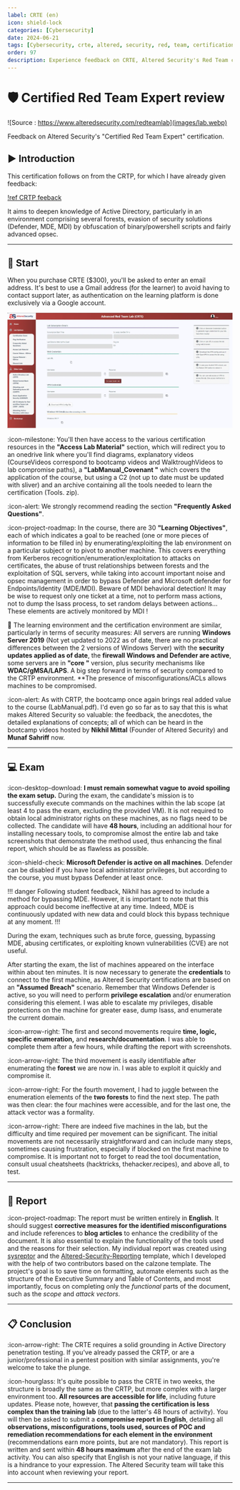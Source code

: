 ```yaml
---
label: CRTE (en)
icon: shield-lock
categories: [Cybersecurity]
date: 2024-06-21
tags: [Cybersecurity, crte, altered, security, red, team, certification]
order: 97
description: Experience feedback on CRTE, Altered Security's Red Team certification in an Active Directory environment.
---
```


# 🛡️ Certified Red Team Expert review

![Source : https://www.alteredsecurity.com/redteamlab](images/lab.webp)

Feedback on Altered Security's "Certified Red Team Expert" certification.

## ▶️ Introduction

This certification follows on from the CRTP, for which I have already given feedback:

[!ref CRTP feeback](https://docs.contactit.fr/certifications/crtp/en/)

It aims to deepen knowledge of Active Directory, particularly in an environment comprising several forests, evasion of security solutions (Defender, MDE, MDI) by obfuscation of binary/powershell scripts and fairly advanced opsec.

---

## 📕 Start

When you purchase CRTE ($300), you'll be asked to enter an email address. It's best to use a Gmail address (for the learner) to avoid having to contact support later, as authentication on the learning platform is done exclusively via a Google account.  

![Altered Security learning platform interface](images/interface.webp)

:icon-milestone: You'll then have access to the various certification resources in the **"Access Lab Material"** section, which will redirect you to an onedrive link where you'll find diagrams, explanatory videos (CourseVideos correspond to bootcamp videos and WalktroughVideos to lab compromise paths), a **"LabManual_Covenant "** which covers the application of the course, but using a C2 (not up to date must be updated with sliver) and an archive containing all the tools needed to learn the certification (Tools. zip).  

:icon-alert: We strongly recommend reading the section **"Frequently Asked Questions"**.  

:icon-project-roadmap: In the course, there are 30 **"Learning Objectives"**, each of which indicates a goal to be reached (one or more pieces of information to be filled in) by enumerating/exploiting the lab environment on a particular subject or to pivot to another machine. This covers everything from Kerberos recognition/enumeration/exploitation to attacks on certificates, the abuse of trust relationships between forests and the exploitation of SQL servers, while taking into account important noise and opsec management in order to bypass Defender and Microsoft defender for Endpoints/Identity (MDE/MDI). Beware of MDI behavioral detection! It may be wise to request only one ticket at a time, not to perform mass actions, not to dump the lsass process, to set random delays between actions... These elements are actively monitored by MDI !  

📍 The learning environment and the certification environment are similar, particularly in terms of security measures:
All servers are running **Windows Server 2019** (Not yet updated to 2022 as of date, there are no practical differences between the 2 versions of Windows Server) with the **security updates applied as of date**, the **firewall Windows and Defender are active**, some servers are in **"core "** version, plus security mechanisms like **WDAC/gMSA/LAPS**. A big step forward in terms of security compared to the CRTP environment. **The presence of misconfigurations/ACLs allows machines to be compromised.  

:icon-alert: As with CRTP, the bootcamp once again brings real added value to the course (LabManual.pdf). I'd even go so far as to say that this is what makes Altered Security so valuable: the feedback, the anecdotes, the detailed explanations of concepts; all of which can be heard in the bootcamp videos hosted by **Nikhil Mittal** (Founder of Altered Security) and **Munaf Sahriff** now.

---

## 💻 Exam

:icon-desktop-download: **I must remain somewhat vague to avoid spoiling the exam setup.** During the exam, the candidate's mission is to successfully execute commands on the machines within the lab scope (at least 4 to pass the exam, excluding the provided VM). It is not required to obtain local administrator rights on these machines, as no flags need to be collected. The candidate will have **48 hours**, including an additional hour for installing necessary tools, to compromise almost the entire lab and take screenshots that demonstrate the method used, thus enhancing the final report, which should be as flawless as possible.  

:icon-shield-check: **Microsoft Defender is active on all machines**. Defender can be disabled if you have local administrator privileges, but according to the course, you must bypass Defender at least once.

!!! danger
Following student feedback, Nikhil has agreed to include a method for bypassing MDE. However, it is important to note that this approach could become ineffective at any time. Indeed, MDE is continuously updated with new data and could block this bypass technique at any moment.
!!!

During the exam, techniques such as brute force, guessing, bypassing MDE, abusing certificates, or exploiting known vulnerabilities (CVE) are not useful.

After starting the exam, the list of machines appeared on the interface within about ten minutes. It is now necessary to generate the **credentials** to connect to the first machine, as Altered Security certifications are based on an **"Assumed Breach"** scenario. Remember that Windows Defender is active, so you will need to perform **privilege escalation** and/or enumeration considering this element. I was able to escalate my privileges, disable protections on the machine for greater ease, dump lsass, and enumerate the current domain.

:icon-arrow-right: The first and second movements require **time, logic, specific enumeration,** and **research/documentation**. I was able to complete them after a few hours, while drafting the report with screenshots.

:icon-arrow-right: The third movement is easily identifiable after enumerating the **forest** we are now in. I was able to exploit it quickly and compromise it.

:icon-arrow-right: For the fourth movement, I had to juggle between the enumeration elements of the **two forests** to find the next step. The path was then clear: the four machines were accessible, and for the last one, the attack vector was a formality.

:icon-arrow-right: There are indeed five machines in the lab, but the difficulty and time required per movement can be significant. The initial movements are not necessarily straightforward and can include many steps, sometimes causing frustration, especially if blocked on the first machine to compromise. It is important not to forget to read the tool documentation, consult usual cheatsheets (hacktricks, thehacker.recipes), and above all, to test.

---

## 📖 Report

:icon-project-roadmap: The report must be written entirely in **English**. It should suggest **corrective measures for the identified misconfigurations** and include references to **blog articles** to enhance the credibility of the document. It is also essential to explain the functionality of the tools used and the reasons for their selection. My individual report was created using [sysreptor](https://github.com/Syslifters/sysreptor) and the [Altered-Security-Reporting](https://github.com/didntchooseaname/Altered-Security-Reporting) template, which I developed with the help of two contributors based on the calzone template. The project's goal is to save time on formatting, automate elements such as the structure of the Executive Summary and Table of Contents, and most importantly, focus on completing only the *functional* parts of the document, such as the *scope* and *attack vectors*.

---

## 📋 Conclusion

:icon-arrow-right: The CRTE requires a solid grounding in Active Directory penetration testing. If you've already passed the CRTP, or are a junior/professional in a pentest position with similar assignments, you're welcome to take the plunge.  

:icon-hourglass: It's quite possible to pass the CRTE in two weeks, the structure is broadly the same as the CRTP, but more complex with a larger environment too. **All resources are accessible for life**, including future updates. Please note, however, that **passing the certification is less complex than the training lab** (due to the latter's 48 hours of activity). You will then be asked to submit a **compromise report in English**, detailing all **observations, misconfigurations, tools used, sources of POC and remediation recommendations for each element in the environment** (recommendations earn more points, but are not mandatory). This report is written and sent within **48 hours maximum** after the end of the exam lab activity. You can also specify that English is not your native language, if this is a hindrance to your expression. The Altered Security team will take this into account when reviewing your report.

---